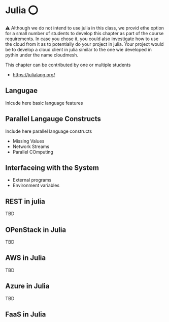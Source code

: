 # Julia :o:

:warning: Although we do not intend to use julia in this class, we
provid ethe option for a small number of students to develop this
chapter as part of the course requirements. In case you chose it, you
could also investigate how to use the cloud from it as to potentially
do your project in julia. Your project would be to develop a cloud
client in julia similar to the one wie developed in pythin under the
name cloudmesh.


This chapter can be contributed by one or multiple students

* <https://julialang.org/>

## Langugae

Inlcude here basic language features


## Parallel Langauge Constructs

Include here parallel language constructs

* Missing Values
* Network Streams
* Parallel COmputing

## Interfaceing with the System

* External programs
* Environment variables

## REST in julia

TBD

## OPenStack in Julia

TBD

## AWS in Julia

TBD

## Azure in Julia

TBD

## FaaS in Julia

